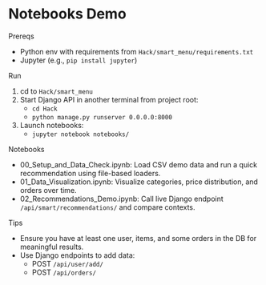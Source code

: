 Notebooks Demo
==============

Prereqs
- Python env with requirements from `Hack/smart_menu/requirements.txt`
- Jupyter (e.g., `pip install jupyter`)

Run
1. cd to `Hack/smart_menu`
2. Start Django API in another terminal from project root:
   - `cd Hack`
   - `python manage.py runserver 0.0.0.0:8000`
3. Launch notebooks:
   - `jupyter notebook notebooks/`

Notebooks
- 00_Setup_and_Data_Check.ipynb: Load CSV demo data and run a quick recommendation using file-based loaders.
- 01_Data_Visualization.ipynb: Visualize categories, price distribution, and orders over time.
- 02_Recommendations_Demo.ipynb: Call live Django endpoint `/api/smart/recommendations/` and compare contexts.

Tips
- Ensure you have at least one user, items, and some orders in the DB for meaningful results.
- Use Django endpoints to add data:
  - POST `/api/user/add/`
  - POST `/api/orders/`


